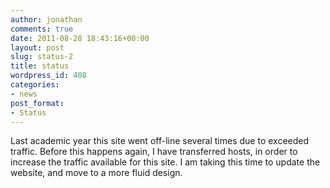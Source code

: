 ```yaml
---
author: jonathan
comments: true
date: 2011-08-28 18:43:16+00:00
layout: post
slug: status-2
title: status
wordpress_id: 408
categories:
- news
post_format:
- Status
---
```


Last academic year this site went off-line several times due to exceeded traffic. Before this happens again, I have transferred hosts, in order to increase the traffic available for this site. I am taking this time to update the website, and move to a more fluid design.



